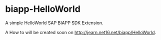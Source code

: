 # biapp-HelloWorld
A simple HelloWorld SAP BIAPP SDK Extension.

A How to will be created soon on http://jearn.net16.net/biapp/HelloWorld.

